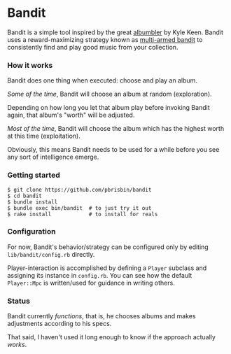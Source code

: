 # Bandit

Bandit is a simple tool inspired by the great [albumbler][] by Kyle 
Keen. Bandit uses a reward-maximizing strategy known as [multi-armed 
bandit][mab] to consistently find and play good music from your 
collection.

### How it works

Bandit does one thing when executed: choose and play an album.

*Some of the time*, Bandit will choose an album at random (exploration).

Depending on how long you let that album play before invoking Bandit 
again, that album's "worth" will be adjusted.

*Most of the time*, Bandit will choose the album which has the 
highest worth at this time (exploitation).

Obviously, this means Bandit needs to be used for a while before you see 
any sort of intelligence emerge.

### Getting started

~~~ 
$ git clone https://github.com/pbrisbin/bandit
$ cd bandit
$ bundle install
$ bundle exec bin/bandit  # to just try it out
$ rake install            # to install for reals
~~~

### Configuration

For now, Bandit's behavior/strategy can be configured only by editing 
`lib/bandit/config.rb` directly.

Player-interaction is accomplished by defining a `Player` subclass and 
assigning its instance in `config.rb`. You can see how the default 
`Player::Mpc` is written/used for guidance in writing others.

### Status

Bandit currently *functions*, that is, he chooses albums and makes 
adjustments according to his specs.

That said, I haven't used it long enough to know if the approach 
actually *works*.

[albumbler]: https://github.com/keenerd/albumbler
[mab]:       https://en.wikipedia.org/wiki/Multi-armed_bandit
